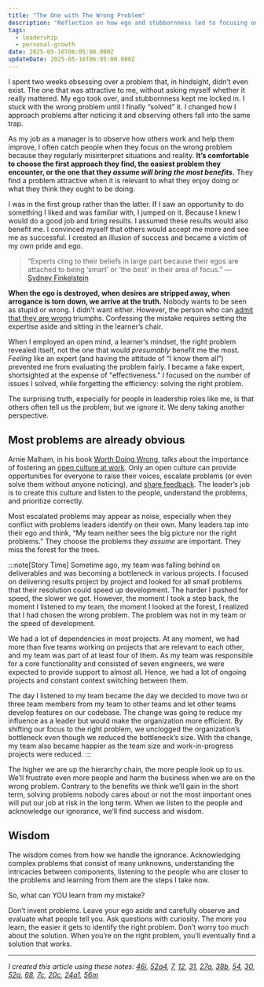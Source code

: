 ```yaml
---
title: "The One with The Wrong Problem"
description: "Reflection on how ego and stubbornness led to focusing on the wrong problem, and jhe journey of finding the right one."
tags:
  - leadership
  - personal-growth
date: 2025-05-16T06:05:00.000Z
updateDate: 2025-05-16T06:05:00.000Z
---
```


I spent two weeks obsessing over a problem that, in hindsight, didn’t even exist. The one that was attractive to me, without asking myself whether it really mattered. My ego took over, and stubbornness kept me locked in. I stuck with the wrong problem until I finally “solved” it. I changed how I approach problems after noticing it and observing others fall into the same trap.

As my job as a manager is to observe how others work and help them improve, I often catch people when they focus on the wrong problem because they regularly misinterpret situations and reality. **It’s comfortable to choose the first approach they find, the easiest problem they encounter, or the one that they _assume will bring the most benefits_.** They find a problem attractive when it is relevant to what they enjoy doing or what they think they ought to be doing.

I was in the first group rather than the latter. If I saw an opportunity to do something I liked and was familiar with, I jumped on it. Because I knew I would do a good job and bring results. I assumed these results would also benefit me. I convinced myself that others would accept me more and see me as successful. I created an illusion of success and became a victim of my own pride and ego.

> “Experts cling to their beliefs in large part because their egos are attached to being ‘smart’ or ‘the best’ in their area of focus.”
> — [Sydney Finkelstein](https://hbr.org/search?term=Sydney%20Finkelstein)

**When the ego is destroyed, when desires are stripped away, when arrogance is torn down, we arrive at the truth.** Nobody wants to be seen as stupid or wrong. I didn’t want either. However, the person who can [admit that they are wrong](/notes/7/) triumphs. Confessing the mistake requires setting the expertise aside and sitting in the learner’s chair.

When I employed an open mind, a learner’s mindset, the right problem revealed itself, not the one that would *presumably* benefit me the most. _Feeling_ like an expert (and having the attitude of “I know them all”) prevented me from evaluating the problem fairly. I became a fake expert, shortsighted at the expense of "effectiveness." I focused on the number of issues I solved, while forgetting the efficiency: solving the right problem.

The surprising truth, especially for people in leadership roles like me, is that others often tell us the problem, but we ignore it. We deny taking another perspective.

## Most problems are already obvious

Arnie Malham, in his book [Worth Doing Wrong](/books/worth-doing-wrong-book-summary-review-and-notes/), talks about the importance of fostering an [open culture at work](/notes/54/). Only an open culture can provide opportunities for everyone to raise their voices, escalate problems (or even solve them without anyone noticing), and [share feedback](/notes/31/). The leader’s job is to create this culture and listen to the people, understand the problems, and prioritize correctly.

Most escalated problems may appear as noise, especially when they conflict with problems leaders identify on their own. Many leaders tap into their ego and think, “My team neither sees the big picture nor the right problems.” They choose the problems they *assume* are important. They miss the forest for the trees.

:::note[Story Time]
Sometime ago, my team was falling behind on deliverables and was becoming a bottleneck in various projects. I focused on delivering results project by project and looked for all small problems that their resolution could speed up development. The harder I pushed for speed, the slower we got. However, the moment I took a step back, the moment I listened to my team, the moment I looked at the forest, I realized that I had chosen the wrong problem. The problem was not in my team or the speed of development.

We had a lot of dependencies in most projects. At any moment, we had more than five teams working on projects that are relevant to each other, and my team was part of at least four of them. As my team was responsible for a core functionality and consisted of seven engineers, we were expected to provide support to almost all. Hence, we had a lot of ongoing projects and constant context switching between them.

The day I listened to my team became the day we decided to move two or three team members from my team to other teams and let other teams develop features on our codebase. The change was going to reduce my influence as a leader but would make the organization more efficient. By shifting our focus to the right problem, we unclogged the organization’s bottleneck even though we reduced the bottleneck’s size. With the change, my team also became happier as the team size and work-in-progress projects were reduced.
:::

The higher we are up the hierarchy chain, the more people look up to us. We’ll frustrate even more people and harm the business when we are on the wrong problem. Contrary to the benefits we think we’ll gain in the short term, solving problems nobody cares about or not the most important ones will put our job at risk in the long term. When we listen to the people and acknowledge our ignorance, we’ll find success and wisdom.

## Wisdom

The wisdom comes from how we handle the ignorance. Acknowledging complex problems that consist of many unknowns, understanding the intricacies between components, listening to the people who are closer to the problems and learning from them are the steps I take now.

So, what can YOU learn from my mistake?

Don’t invent problems. Leave your ego aside and carefully observe and evaluate what people tell you. Ask questions with curiosity. The more you learn, the easier it gets to identify the right problem. Don’t worry too much about the solution. When you’re on the right problem, you’ll eventually find a solution that works.

---

*I created this article using these notes: [46j](/notes/46j/), [52a4](/notes/52a4/), [7](/notes/7/), [12](/notes/12/), [31](/notes/31/), [27a](/notes/27a/), [38b](/notes/38b/), [54](/notes/54/), [30](/notes/30/), [52a](/notes/52a/), [68](/notes/68/), [7c](/notes/7c/), [20c](/notes/20c/), [24a1](/notes/24a1/), [56m](/notes/56m/)*